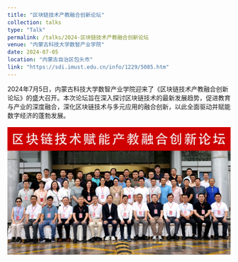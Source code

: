 ```yaml
---
title: "区块链技术产教融合创新论坛"
collection: talks
type: "Talk"
permalink: /talks/2024-区块链技术产教融合创新论坛
venue: "内蒙古科技大学数智产业学院"
date: 2024-07-05
location: "内蒙古自治区包头市"
link: "https://sdi.imust.edu.cn/info/1229/5085.htm"
---
```


2024年7月5日，内蒙古科技大学数智产业学院迎来了《区块链技术产教融合创新论坛》的盛大召开。本次论坛旨在深入探讨区块链技术的最新发展趋势，促进教育与产业的深度融合，深化区块链技术与多元应用的融合创新，以此全面驱动并赋能数字经济的蓬勃发展。
<br/>
<br/>
![会场照片](2024-区块链技术产教融合创新论坛-1.webp)
